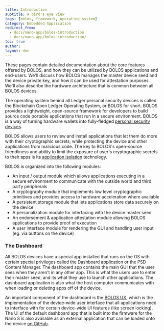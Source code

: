 ```yaml
---
title: Introduction
subtitle: A bird's eye view
tags: [bolos, framework, operating system]
category: Embedded Application
redirect_from: 
  - docs/nano-app/bolos-introduction
  - docs/nano-app/bolos-introduction/
toc: true
author:
layout: doc
---
```



These pages contain detailed documentation about the core features offered by BOLOS, and how they can be utilized by BOLOS applications and end-users. We'll discuss how BOLOS manages the master device seed and the device private key, and how it can be used for attestation purposes. We'll also describe the hardware architecture that is common between all BOLOS devices.

The operating system behind all Ledger personal security devices is called the Blockchain Open Ledger Operating System, or BOLOS for short. BOLOS provides a lightweight, open-source framework for developers to build source code portable applications that run in a secure environment. BOLOS is a way of turning hardware wallets into fully-fledged [personal security devices](../psd-introduction/).

BOLOS allows users to review and install applications that let them do more with their cryptographic secrets, while protecting the device and other applications from malicious code. The key to BOLOS's open-source friendliness and ability to limit the exposure of user's cryptographic secrets to their apps is its [application isolation](../psd-application-isolation/) technology.

BOLOS is organized into the following modules:

-   An input / output module which allows applications executing in a secure environment to communicate with the outside world and third party peripherals
-   A cryptography module that implements low level cryptographic primitives and provides access to hardware acceleration where available
-   A persistent storage module that lets applications store data securely on the device
-   A personalization module for interfacing with the device master seed
-   An endorsement & application attestation module allowing BOLOS applications to provide proof of execution
-   A user interface module for rendering the GUI and handling user input (eg. via buttons on the device)

### The Dashboard

All BOLOS devices have a special app installed that runs on the OS with certain special privileges called the Dashboard application or the PSD Content Manager. The dashboard app contains the main GUI that the user sees when they aren't in any other app. This is what the users use to enter their master seed, and its what they use to launch other applications. The dashboard application is also what the host computer communicates with when loading or deleting apps off of the device.

An important component of the dashboard is the [BOLOS UX](../low-level-display-management/#bolos-ux), which is the implementation of the device-wide user interface that all applications need to interface with for certain device-wide UI features (like screen locking). The UI of the default dashboard app that is built into the firmware for the Nano S is also available as an external application that can be loaded onto the device [on GitHub](https://github.com/LedgerHQ/nanos-ui).

